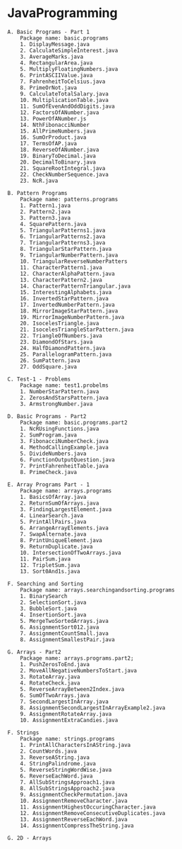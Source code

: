 # JavaProgramming
    A. Basic Programs - Part 1
        Package name: basic.programs
        1. DisplayMessage.java
        2. CalculateSimpleInterest.java
        3. AverageMarks.java
        4. RectangularArea.java
        5. MultiplyFloatingNumbers.java
        6. PrintASCIIValue.java
        7. FahrenheitToCelsius.java
        8. PrimeOrNot.java
        9. CalculateTotalSalary.java
        10. MultiplicationTable.java
        11. SumOfEvenAndOddDigits.java
        12. FactorsOfANumber.java
        13. PowerOfANumber.js
        14. NthFibonacciNumber
        15. AllPrimeNumbers.java
        16. SumOrProduct.java
        17. TermsOfAP.java
        18. ReverseOfANumber.java
        19. BinaryToDecimal.java
        20. DecimalToBinary.java
        21. SquareRootIntegral.java
        22. CheckNumberSequence.java
        23. NcR.java
        
    B. Pattern Programs
        Package name: patterns.programs
        1. Pattern1.java
        2. Pattern2.java
        3. Pattern3.java
        4. SquarePattern.java
        5. TriangularPatterns1.java
        6. TriangularPatterns2.java
        7. TriangularPatterns3.java
        8. TriangularStarPattern.java
        9. TriangularNumberPattern.java
        10. TriangularReverseNumberPatters
        11. CharacterPattern1.java
        12. CharacterAlphaPattern.java
        13. CharacterPattern2.java
        14. CharacterPatternTriangular.java
        15. InterestingAlphabets.java
        16. InvertedStarPattern.java
        17. InvertedNumberPattern.java
        18. MirrorImageStarPattern.java
        19. MirrorImageNumberPattern.java
        20. IsocelesTriangle.java
        21. IsocelesTriangleStarPattern.java
        22. TriangleOfNumbers.java
        23. DiamondOfStars.java
        24. HalfDiamondPattern.java
        25. ParallelogramPattern.java
        26. SumPattern.java
        27. OddSquare.java

    C. Test-1 - Problems
        Package name: test1.probelms
        1. NumberStarPattern.java
        2. ZerosAndStarsPattern.java
        3. ArmstrongNumber.java

    D. Basic Programs - Part2
        Package name: basic.programs.part2
        1. NcRUsingFunctions.java
        2. SumProgram.java
        3. FibonacciNumberCheck.java
        4. MethodCallingExample.java
        5. DivideNumbers.java
        6. FunctionOutputQuestion.java
        7. PrintFahrenheitTable.java
        8. PrimeCheck.java

    E. Array Programs Part - 1
        Package name: arrays.programs
        1. BasicsOfArray.java
        2. ReturnSumOfArrays.java
        3. FindingLargestElement.java
        4. LinearSearch.java
        5. PrintAllPairs.java
        6. ArrangeArrayElements.java
        7. SwapAlternate.java
        8. PrintUniqueElement.java
        9. ReturnDuplicate.java
        10. IntersectionOfTwoArrays.java
        11. PairSum.java
        12. TripletSum.java
        13. Sort0And1s.java
    
    F. Searching and Sorting
        Package name: arrays.searchingandsorting.programs
        1. BinarySearch
        2. SelectionSort.java
        3. BubbleSort.java
        4. InsertionSort.java
        5. MergeTwoSortedArrays.java
        6. AssignmentSort012.java
        7. AssignmentCountSmall.java
        8. AssignmentSmallestPair.java

    G. Arrays - Part2
        Package name: arrays.programs.part2;
        1. PushZerosToEnd.java
        2. MoveAllNegativeNumbersToStart.java
        3. RotateArray.java
        4. RotateCheck.java
        5. ReverseArrayBetween2Index.java
        6. SumOfTwoArrays.java
        7. SecondLargestInArray.java
        8. AssignmentSecondLargestInArrayExample2.java
        9. AssignmentRotateArray.java
        10. AssignmentExtraCandies.java

    F. Strings
        Package name: strings.programs
        1. PrintAllCharactersInAString.java
        2. CountWords.java
        3. ReverseAString.java
        4. StringPalindrome.java
        5. ReverseStringWordWise.java
        6. ReverseEachWord.java
        7. AllSubStringsApproach1.java
        8. AllSubStringsApproach2.java
        9. AssignmentCheckPermutation.java
        10. AssignmentRemoveCharacter.java
        11. AssignmentHighestOccuringCharacter.java
        12. AssignmentRemoveConsecutiveDuplicates.java
        13. AssignmentReverseEachWord.java
        14. AssignmentCompressTheString.java

    G. 2D - Arrays
        
       